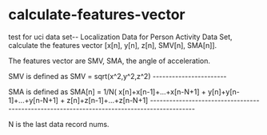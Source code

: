 calculate-features-vector
=========================

test for uci data set--  Localization Data for Person Activity Data Set,  calculate the features vector [x[n], y[n], z[n], SMV[n], SMA[n]].  

The features vector are  SMV, SMA, the angle of acceleration.

SMV is defined as 
                                                    SMV = sqrt(x^2,y^2,z^2)
                                                    -----------------------
        
SMA is defined as 
               SMA[n] = 1/N( x[n]+x[n-1]+...+x[n-N+1] + y[n]+y[n-1]+...+y[n-N+1] + z[n]+z[n-1]+...+z[n-N+1]
               --------------------------------------------------------------------------------------------
              
N is the last data record nums. 
